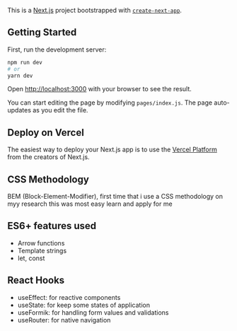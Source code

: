 This is a [Next.js](https://nextjs.org/) project bootstrapped with [`create-next-app`](https://github.com/vercel/next.js/tree/canary/packages/create-next-app).

## Getting Started

First, run the development server:

```bash
npm run dev
# or
yarn dev
```

Open [http://localhost:3000](http://localhost:3000) with your browser to see the result.

You can start editing the page by modifying `pages/index.js`. The page auto-updates as you edit the file.

## Deploy on Vercel

The easiest way to deploy your Next.js app is to use the [Vercel Platform](https://vercel.com/import?utm_medium=default-template&filter=next.js&utm_source=create-next-app&utm_campaign=create-next-app-readme) from the creators of Next.js.

## CSS Methodology

BEM (Block-Element-Modifier), first time that i use a CSS methodology on myy research this was most easy learn and apply for me

## ES6+ features used

- Arrow functions
- Template strings
- let, const

## React Hooks

- useEffect: for reactive components
- useState: for keep some states of application
- useFormik: for handling form values and validations
- useRouter: for native navigation